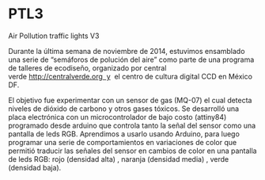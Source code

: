 # PTL3
Air Pollution traffic lights V3

Durante la última semana de noviembre de 2014, estuvimos ensamblado una serie de “semáforos de polución del aire” como parte de una programa de talleres de ecodiseño, organizado por central verde http://centralverde.org  y  el centro de cultura digital CCD en México DF.

El objetivo fue experimentar con un sensor de gas (MQ-07) el cual detecta niveles de dióxido de carbono y otros gases tóxicos. Se desarrolló una placa electrónica con un microcontrolador de bajo costo (attiny84) programado desde arduino que controla tanto la señal del sensor como una pantalla de leds RGB. Aprendimos a usarlo usando Arduino, para luego programar una serie de comportamientos en variaciones de color que permitió traducir las señales del sensor en cambios de color en una pantalla de leds RGB: rojo (densidad alta) , naranja (densidad media) , verde (densidad baja). 
